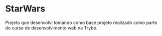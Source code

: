 # StarWars
Projeto que desenvolvi tomando como base projeto realizado como parte do curso de desenvolvimento web na Trybe.
